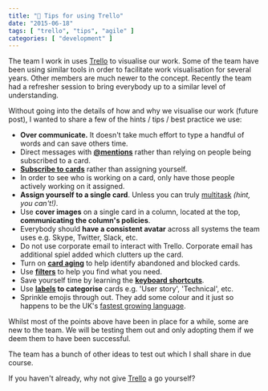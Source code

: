 ```yaml
---
title: "📇 Tips for using Trello"
date: "2015-06-18"
tags: [ "trello", "tips", "agile" ]
categories: [ "development" ]
---
```


The team I work in uses [Trello](https://trello.com) to visualise our work.
Some of the team have been using similar tools in order to facilitate work
visualisation for several years. Other members are much newer to the concept.
Recently the team had a refresher session to bring everybody up to a similar
level of understanding.

Without going into the details of how and why we visualise our work (future
post), I wanted to share a few of the hints / tips / best practice we use:

* **Over communicate.** It doesn't take much effort to type a handful of words
  and can save others time.
* Direct messages with
  **[@mentions](http://help.trello.com/article/765-commenting-on-cards)**
  rather than relying on people being subscribed to a card.
* **[Subscribe to
  cards](http://help.trello.com/article/799-subscribing-to-cards-lists-and-boards)**
  rather than assigning yourself.
* In order to see who is working on a card, only have those people actively
  working on it assigned.
* **Assign yourself to a single card**. Unless you can truly
  [multitask](https://en.wikipedia.org/wiki/Human_multitasking#Popular_commentary_on_practical_multitasking)
  *(hint, you can't!)*.
* Use **cover images** on a single card in a column, located at the top,
  **communicating the column's policies**.
* Everybody should **have a consistent avatar** across all systems the team
  uses e.g. Skype, Twitter, Slack, etc.
* Do not use corporate email to interact with Trello. Corporate email has
  additional spiel added which clutters up the card.
* Turn on **[card aging](http://help.trello.com/article/820-card-aging)** to
  help identify abandoned and blocked cards.
* Use
  **[filters](http://help.trello.com/article/787-filtering-cards-on-a-board)**
  to help you find what you need.
* Save yourself time by learning the **[keyboard
  shortcuts](https://trello.com/shortcuts)**.
* Use **[labels](http://help.trello.com/article/797-adding-labels-to-cards) to
  categorise** cards e.g. 'User story', 'Technical', etc.
* Sprinkle emojis through out. They add some colour and it just so happens to
  be the UK's
  [fastest growing language](http://www.bbc.co.uk/newsbeat/article/32793732/uks-fastest-growing-language-is-emoji).

Whilst most of the points above have been in place for a while, some are new to
the team. We will be testing them out and only adopting them if we deem them to
have been successful.

The team has a bunch of other ideas to test out which I shall share in due
course.

If you haven't already, why not give
[Trello](https://trello.com/st3v3nhunt/recommend) a go yourself?
